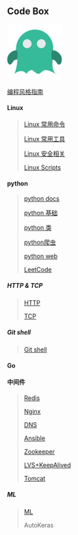 ## Code Box

<img src="./pic/k11.png">

[编程风格指南](<https://zh-google-styleguide.readthedocs.io/en/latest/>)

#### Linux

> [Linux 常用命令](./Code/Shell/Linux%20shell.md)
>
> [Linux 常用工具](./Code/Shell/Linux%20tools.md)
>
> [Linux 安全相关](./Code/Shell/Linux%20security.md)
>
> [Linux Scripts](./Code/Shell/Linux%20scripts.md)

#### python

> [python docs](<https://docs.python.org/zh-cn/3.7/contents.html>)
>
> [python 基础](./Code/python/python.md)
>
> [python 类](./Code/python/python_class.md)
>
> [python爬虫](./Code/python/python_spider.md)
>
> [python web](./Code/python/python_webserver.md)
>
> [LeetCode](./Code/python/Algorithm.md)

##### HTTP & TCP

> [HTTP](./Protocol/HTTP.md)
>
> [TCP](./Protocol/TcpIp.md)

##### Git shell

> [Git shell](./Github/git.md)

#### Go



#### 中间件

> [Redis](./System/Middleware/redis.md)
>
> [Nginx](./System/Middleware/Nginx.md)
>
> [DNS](./System/Middleware/DNS.md)
>
> [Ansible](./System/Middleware/Ansible.md)
>
> [Zookeeper](./System/Middleware/ZooKeeper.md)
>
> [LVS+KeepAlived](./System/Middleware/LVS+Keepalive.md)
>
> [Tomcat](./System/Middleware/Tomcat.md)

##### ML

> [ML](<https://mp.weixin.qq.com/s/TjpCoyZRT1kI0M6y7pSeiQ>)
>
> AutoKeras